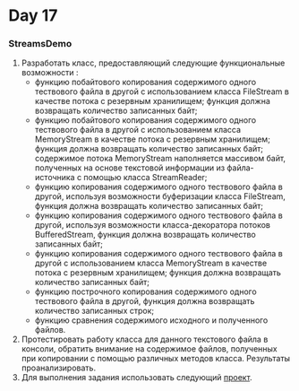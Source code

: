 # Day 17 

### StreamsDemo

1. Разработать класс, предоставляющий следующие функциональные возможности :
   * функцию побайтового копирования содержимого одного тествового файла в другой с использованием класса FileStream в качестве потока с резервным хранилищем; функция должна возвращать количество записанных байт;
   * функцию побайтового копирования содержимого одного тествового файла в другой с использованием класса MemoryStream в качестве потока с резервным хранилищем; функция должна возвращать количество записанных байт; содержимое потока MemoryStream наполняется массивом байт, полученных на основе текстовой информации из файла-источника с помощью класса StreamReader;
   * функцию копирования содержимого одного тествового файла в другой, используя возможности буферизации класса FileStream, функция должна возвращать количество записанных байт;
   * функцию копирования содержимого одного тествового файла в другой, используя возможности класса-декоратора потоков BufferedStream, функция должна возвращать количество записанных байт;
   * функцию копирования содержимого одного тествового файла в другой с использованием класса MemoryStream в качестве потока с резервным хранилищем; функция должна возвращать количество записанных байт;
   * функцию построчного копирования содержимого одного тествового файла в другой, функция должна возвращать количество записанных строк;
   * функцию сравнения содержимого исходного и полученного файлов.
2. Протестировать работу класса для данного текстового файла в консоли, обратить внимание на содержимое файлов, полученных при копировании с помощью различных методов класса. Результаты проанализировать.
3. Для выполнения задания использовать следующий [проект](https://github.com/HannaZhuravskaya/NET.2018.Zhuravskaya/tree/master/NET1.A.2018.Zhuravskaya.17/ConsoleClient).

